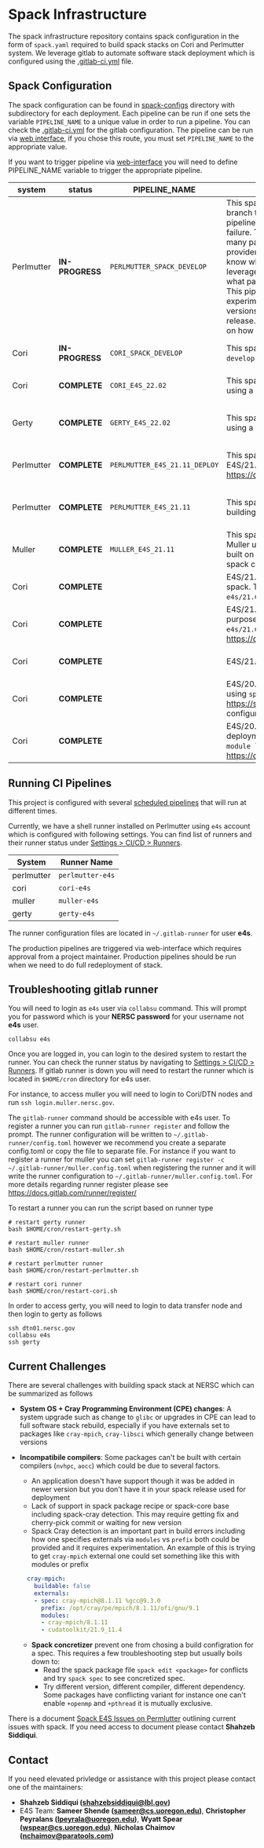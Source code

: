 # Spack Infrastructure

The spack infrastructure repository contains spack configuration in the form of `spack.yaml` required to build spack stacks on Cori and Perlmutter system. We leverage gitlab to automate software stack deployment which is configured using the [.gitlab-ci.yml](https://software.nersc.gov/NERSC/spack-infrastructure/-/blob/main/.gitlab-ci.yml) file. 

## Spack Configuration

The spack configuration can be found in [spack-configs](https://software.nersc.gov/NERSC/spack-infrastructure/-/tree/main/spack-configs) directory with subdirectory for each deployment. 
Each pipeline can be run if one sets the variable `PIPELINE_NAME` to a unique value in order to run a pipeline. You can check the [.gitlab-ci.yml](https://software.nersc.gov/NERSC/spack-infrastructure/-/blob/main/.gitlab-ci.yml) for the gitlab configuration. The pipeline can be run via [web interface](https://software.nersc.gov/NERSC/spack-infrastructure/-/pipelines/new), if you chose this route, you must set `PIPELINE_NAME` to the appropriate value.

If you want to trigger pipeline via [web-interface](https://software.nersc.gov/NERSC/spack-infrastructure/-/pipelines/new) you will need to define PIPELINE_NAME variable to trigger the appropriate pipeline.


| system | status | PIPELINE_NAME |  description | spack.yaml | 
| ---------- | ------- | ----------- | -------- | ------------ |
| Perlmutter | **IN-PROGRESS** | `PERLMUTTER_SPACK_DEVELOP` | This spack configuration is based on `spack@develop` branch to see what packages can be built. We expect this pipeline will fail and we are not expected to fix build failure. The main purpose of this project is to build as many packages across all the compilers, mpi, blas providers of interest and see what works. Since we don't know which package works during deployment, we will leverage data from this pipeline to make informed decision what packages should be picked with given compilers. This pipeline is our development and we should use this to experiment new compilers. Note that we won't hardcode versions for packages since we want to build with latest release. However we will hardcode externals depending on how system is configured. | https://software.nersc.gov/NERSC/spack-infrastructure/-/blob/main/spack-configs/perlmutter-spack-develop/spack.yaml |
| Cori | **IN-PROGRESS** | `CORI_SPACK_DEVELOP` | This spack configuration will build E4S stack using spack `develop` branch on Cori. | https://software.nersc.gov/NERSC/spack-infrastructure/-/blob/main/spack-configs/cori-spack-develop/spack.yaml
| Cori | **COMPLETE** | `CORI_E4S_22.02` | This spack configuration will build E4S/22.02 on Cori using a scheduled pipeline. | https://software.nersc.gov/NERSC/spack-infrastructure/-/blob/main/spack-configs/cori-e4s-22.02/ci/spack.yaml |
| Gerty | **COMPLETE** | `GERTY_E4S_22.02` | This spack configuration will build E4S/22.02 on gerty using a scheduled pipeline. | https://software.nersc.gov/NERSC/spack-infrastructure/-/blob/main/spack-configs/cori-e4s-22.02/ci/gerty/spack.yaml |
| Perlmutter | **COMPLETE** | `PERLMUTTER_E4S_21.11_DEPLOY` | This spack configuration is deployment configuration for E4S/21.11. For more details on this stack see  https://docs.nersc.gov/applications/e4s/perlmutter/21.11/ | https://software.nersc.gov/NERSC/spack-infrastructure/-/blob/main/spack-configs/perlmutter-e4s-21.11/spack.yaml |
Perlmutter | **COMPLETE** | `PERLMUTTER_E4S_21.11` | This spack configuration is used for development for building E4S/21.11 using scheduled pipeline. | https://software.nersc.gov/NERSC/spack-infrastructure/-/blob/main/spack-configs/perlmutter-e4s-21.11/ci/spack.yaml |
| Muller | **COMPLETE** | `MULLER_E4S_21.11` | This spack configuration was used to build E4S/21.11 on Muller using scheduled pipeline. Once e4s/21.11 was built on Muller we followed up with building the same spack configuration on Perlmutter. | https://software.nersc.gov/NERSC/spack-infrastructure/-/blob/main/spack-configs/perlmutter-e4s-21.11/ci/muller/spack.yaml |
| Cori | **COMPLETE** | | E4S/21.05 spack stack based on [e4s-21.05](https://github.com/spack/spack/tree/e4s-21.05) branch of spack. This stack can be accessed via `module load e4s/21.05`. | https://software.nersc.gov/NERSC/spack-infrastructure/-/blob/main/spack-configs/cori-e4s-21.05/spack.yaml |
| Cori | **COMPLETE** | | E4S/21.02 spack configuration used for deployment purposes, this can be accessed via `module load e4s/21.02` on Cori. For more details see https://docs.nersc.gov/applications/e4s/cori/21.02/ | https://software.nersc.gov/NERSC/spack-infrastructure/-/tree/main/spack-configs/cori-e4s-21.02/prod/spack.yaml |
| Cori | **COMPLETE** | | E4S/21.02 spack configuration that push to buildcache. | https://software.nersc.gov/NERSC/spack-infrastructure/-/blob/main/spack-configs/cori-e4s-21.02/spack.yaml |
| Cori | **COMPLETE** |  | E4S/20.10 spack configuration that push to build cache using `spack ci`.  This project lives in https://software.nersc.gov/NERSC/e4s-2010 and configuration was copied over here. | https://software.nersc.gov/NERSC/spack-infrastructure/-/blob/main/spack-configs/cori-e4s-20.10/spack.yaml |
| Cori | **COMPLETE** |  | E4S/20.10 spack configuration for Cori used for deployment purpose. This stack can be accessed via `module load e4s/20.10`. This is documented at https://docs.nersc.gov/applications/e4s/cori/20.10/ | https://software.nersc.gov/NERSC/spack-infrastructure/-/blob/main/spack-configs/cori-e4s-20.10/prod/spack.yaml |

## Running CI Pipelines

This project is configured with several [scheduled pipelines](https://software.nersc.gov/NERSC/spack-infrastructure/-/pipeline_schedules) that will run at different times.

Currently, we have a shell runner installed on Perlmutter using `e4s` account which is configured with following settings. You can find list of runners and their runner status under [Settings > CI/CD > Runners](https://software.nersc.gov/NERSC/spack-infrastructure/-/settings/ci_cd).

| System | Runner Name | 
| --------- | ---------- |
| perlmutter | `perlmutter-e4s` | 
| cori | `cori-e4s` | 
| muller | `muller-e4s` | 
| gerty | `gerty-e4s` | 

The runner configuration files are located in `~/.gitlab-runner` for user **e4s**.

The production pipelines are triggered via web-interface which requires approval from a project maintainer. Production pipelines should be run when we need to do full redeployment of stack.

## Troubleshooting gitlab runner

You will need to login as `e4s` user via `collabsu` command. This will prompt you for password which is your **NERSC password** for your username not **e4s** user.

```
collabsu e4s
```

Once you are logged in, you can login to the desired system to restart the runner. You can check the runner status by navigating to [Settings > CI/CD > Runners](https://software.nersc.gov/NERSC/spack-infrastructure/-/settings/ci_cd). If gitlab runner is down you will need to restart the runner which is located in `$HOME/cron` directory for e4s user. 

For instance, to access muller you will need to login to Cori/DTN nodes and run `ssh login.muller.nersc.gov`. 


The `gitlab-runner` command should be accessible with e4s user. To register a runner you can run `gitlab-runner register` and follow the prompt. The runner configuration will be written to `~/.gitlab-runner/config.toml` however we recommend you create a separate config.toml or copy the file to separate file. For instance if you want to register a runner for muller you can set `gitlab-runner register -c ~/.gitlab-runner/muller.config.toml` when registering the runner and it will write the runner configuration to `~/.gitlab-runner/muller.config.toml`. For more details regarding runner register please see https://docs.gitlab.com/runner/register/

To restart a runner you can run the script based on runner type

```
# restart gerty runner
bash $HOME/cron/restart-gerty.sh

# restart muller runner
bash $HOME/cron/restart-muller.sh

# restart perlmutter runner
bash $HOME/cron/restart-perlmutter.sh

# restart cori runner
bash $HOME/cron/restart-cori.sh
```

In order to access gerty, you will need to login to data transfer node and then login to gerty as follows

```
ssh dtn01.nersc.gov
collabsu e4s
ssh gerty
```

## Current Challenges

There are several challenges with building spack stack at NERSC which can be summarized as follows

- **System OS + Cray Programming Environment (CPE) changes**: A system upgrade such as change to `glibc` or upgrades in CPE can lead to full software stack rebuild, especially if you have externals set to packages like `cray-mpich`, `cray-libsci` which generally change between versions
- **Incompatibile compilers**: Some packages can't be built with certain compilers (`nvhpc`, `aocc`) which could be due to several factors. 
  - An application doesn't have support though it was be added in newer version but you don't have it in your spack release used for deployment
  - Lack of support in spack package recipe or spack-core base including spack-cray detection. This may require getting fix and cherry-pick commit or waiting for new version
  - Spack Cray detection is an important part in build errors including how one specifies externals via `modules` vs `prefix` both could be provided and it requires experimentation. An example of this is trying to get `cray-mpich` external one could set something like this with modules or prefix

  ```yaml
    cray-mpich:
      buildable: false
      externals:
      - spec: cray-mpich@8.1.11 %gcc@9.3.0
        prefix: /opt/cray/pe/mpich/8.1.11/ofi/gnu/9.1
        modules:
        - cray-mpich/8.1.11
        - cudatoolkit/21.9_11.4
  ```
  - **Spack concretizer** prevent one from chosing a build configration for a spec. This requires a few troubleshooting step but usually boils down to:
    - Read the spack package file `spack edit <package>` for conflicts and try `spack spec` to see concretized spec.
    - Try different version, different compiler, different dependency. Some packages have conflicting variant for instance one can't enable `+openmp` and `+pthread` it is mutually exclusive.

There is a document [Spack E4S Issues on Permlutter](https://docs.google.com/document/d/1jWrCcK8LgpNDMytXhLdBYpIusidkoowrZAH1zos7zIw/edit?usp=sharing) outlining current issues with spack. If you need access to document please contact **Shahzeb Siddiqui**.


## Contact

If you need elevated privledge or assistance with this project please contact one of the maintainers:

- **Shahzeb Siddiqui (shahzebsiddiqui@lbl.gov)**
- E4S Team: **Sameer Shende (sameer@cs.uoregon.edu)**, **Christopher Peyralans (lpeyrala@uoregon.edu)**, **Wyatt Spear (wspear@cs.uoregon.edu)**, **Nicholas Chaimov (nchaimov@paratools.com)**


